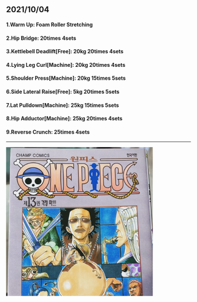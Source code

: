## 2021/10/04
#### 1.Warm Up: Foam Roller Stretching
#### 2.Hip Bridge: 20times 4sets
#### 3.Kettlebell Deadlift\[Free\]: 20kg 20times 4sets
#### 4.Lying Leg Curl\[Machine\]: 20kg 20times 4sets
#### 5.Shoulder Press\[Machine\]: 20kg 15times 5sets
#### 6.Side Lateral Raise\[Free\]: 5kg 20times 5sets
#### 7.Lat Pulldown\[Machine\]: 25kg 15times 5sets
#### 8.Hip Adductor\[Machine\]: 25kg 20times 4sets
#### 9.Reverse Crunch: 25times 4sets


---
<img src='./_resources/__013.png' width='400px' />

